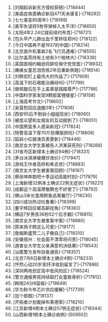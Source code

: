 
1. [刘翔起诉新东方侵权获赔]-[718444]
1. [美癌症病患确诊新冠471天未康复]-[718292]
1. [七七事变85周年]-[718169]
1. [美军失误将5枚导弹掉入太平洋]-[718650]
1. [太阳4年2.24亿提前续约布克]-[718721]
1. [包头早产儿肺出血千里转往郑州]-[718122]
1. [今日中国再不是1937的中国]-[718214]
1. [北京直升机事故2名飞行员遇难]-[718555]
1. [比尔盖茨持有土地有3个柏林大]-[718339]
1. [英国首相约翰逊将辞任保守党党首]-[718932]
1. [瘫痪女童忍泪苦练2年后重新奔跑]-[718514]
1. [刘畊宏盯上最伟大的作品了]-[717909]
1. [高温下的石墩能治痛经吗]-[717799]
1. [做核酸后在手上盖章是践踏尊严]-[717798]
1. [中国科学家发现9颗超富锂矮星]-[718158]
1. [上海高考作文]-[718602]
1. [吴莫愁回应退圈3年]-[717806]
1. [西安95后不倒翁小姐姐现状]-[718060]
1. [被庞众望和女朋友的互动甜到了]-[718051]
1. [中国男篮多人感染新冠]-[717824]
1. [特警高温下穿70斤防爆服排险]-[718809]
1. [狐妖小红娘演员表更新]-[718446]
1. [南京女大学生案被告人洪某获死刑]-[718268]
1. [31省市区新增本土确诊94例]-[718331]
1. [茅台冰淇淋被爆炒涨价]-[717947]
1. [游戏王作者高桥和希去世]-[718883]
1. [南京女大学生被害案回顾]-[718167]
1. [蔡徐坤奔跑吧十季运动高能时刻]-[717879]
1. [上海新增32例本土确诊22例无症状]-[718221]
1. [成都这个高温萧敬腾也不好使了]-[718792]
1. [佛山3米长食用鳄鱼逃离餐厅]-[718230]
1. [四川成功热过吐鲁番]-[718398]
1. [董宇辉回应被高薪挖角]-[718383]
1. [横店7岁男孩36秒52个后手翻]-[716815]
1. [南京女大学生被害案中案]-[718880]
1. [原来扬子鳄这么可爱]-[718177]
1. [詹姆斯盛赞二儿子像自己]-[718310]
1. [安徽宿州：社会面不清零将问责]-[718045]
1. [遇害女大学生父亲满意判决结果]-[718543]
1. [汕尾警方发布协查通告]-[718357]
1. [北京7月6日新增本土确诊4例]-[718233]
1. [怦然心动20岁吴抒洋收到留言了]-[717886]
1. [深圳两地划定高中低风险区]-[718524]
1. [警方通报男孩持续殴打女童致骨折]-[717812]
1. [韩旭24分8篮板]-[718649]
1. [华为称今年芯片供应缓解]-[717739]
1. [加个郎朗]-[718137]
1. [开拓者计划裁掉布莱德索]-[718210]
1. [江苏新增4例本土确诊57例无症状]-[718344]
1. [山西新增1例本土确诊病例]-[509502]